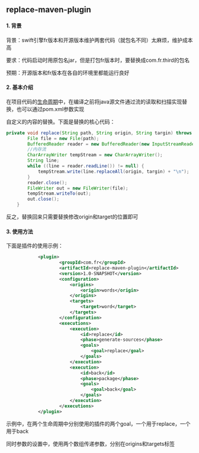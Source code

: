 ## replace-maven-plugin

#### 1. 背景

背景：swift引擎fr版本和开源版本维护两套代码（就包名不同）太麻烦，维护成本高

要求：代码启动时用原包名jar，但是打包fr版本时，要替换成com.fr.third的包名

预期：开源版本和fr版本在各自的环境里都能运行良好

#### 2. 基本介绍

在项目代码的[生命周期](https://kms.finedevelop.com/pages/viewpage.action?pageId=73533826&src=contextnavpagetreemode)中，在编译之前将java源文件通过流的读取和扫描实现替换，也可以通过pom.xml参数实现

自定义的内容的替换。下面是替换的核心代码：

```java
private void replace(String path, String origin, String targin) throws IOException {
        File file = new File(path);
        BufferedReader reader = new BufferedReader(new InputStreamReader(new 		   FileInputStream(path)));
        //内存流
        CharArrayWriter tempStream = new CharArrayWriter();
        String line;
        while ((line = reader.readLine()) != null) {
            tempStream.write(line.replaceAll(origin, targin) + "\n");
        }
        reader.close();
        FileWriter out = new FileWriter(file);
        tempStream.writeTo(out);
        out.close();
    }
```

反之，替换回来只需要替换修改origin和target的位置即可

#### 3. 使用方法

下面是插件的使用示例：

```xml
			<plugin>
                    <groupId>com.fr</groupId>
                    <artifactId>replace-maven-plugin</artifactId>
                    <version>1.0-SNAPSHOT</version>
                    <configuration>
                        <origins>
                            <origin>words</origin>
                        </origins>
                        <targets>
                            <target>word</target>
                        </targets>
                    </configuration>
                    <executions>
                        <execution>
                            <id>replace</id>
                            <phase>generate-sources</phase>
                            <goals>
                                <goal>replace</goal>
                            </goals>
                        </execution>
                        <execution>
                            <id>back</id>
                            <phase>package</phase>
                            <goals>
                                <goal>back</goal>
                            </goals>
                        </execution>
                    </executions>
            </plugin>
```

示例中，在两个生命周期中分别使用的插件的两个goal，一个用于replace，一个用于back

同时参数的设置中，使用两个数组传递参数，分别在origins和targets标签

